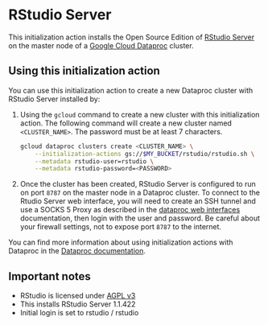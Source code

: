 # RStudio Server

This initialization action installs the Open Source Edition of [RStudio Server](https://www.rstudio.com/products/rstudio/#Server) on the master node of a [Google Cloud Dataproc](https://cloud.google.com/dataproc) cluster.

## Using this initialization action
You can use this initialization action to create a new Dataproc cluster with RStudio Server installed by:

1. Using the `gcloud` command to create a new cluster with this initialization action. The following command will create a new cluster named `<CLUSTER_NAME>`. The password must be at least 7 characters.

    ```bash
    gcloud dataproc clusters create <CLUSTER_NAME> \
        --initialization-actions gs://$MY_BUCKET/rstudio/rstudio.sh \
        --metadata rstudio-user=rstudio \
        --metadata rstudio-password=<PASSWORD>
    ```

1. Once the cluster has been created, RStudio Server is configured to run on port `8787` on the master node in a Dataproc cluster. To connect to the Rtudio Server web interface, you will need to create an SSH tunnel and use a SOCKS 5 Proxy as described in the [dataproc web interfaces](https://cloud.google.com/dataproc/cluster-web-interfaces) documentation, then login with the user and password. Be careful about your firewall settings, not to expose port `8787` to the internet.

You can find more information about using initialization actions with Dataproc in the [Dataproc documentation](https://cloud.google.com/dataproc/init-actions).

## Important notes
* RStudio is licensed under [AGPL v3](https://www.gnu.org/licenses/agpl-3.0-standalone.html)
* This installs RStudio Server 1.1.422
* Initial login is set to rstudio / rstudio
